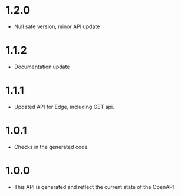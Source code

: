 1.2.0
=====
* Null safe version, minor API update

1.1.2
=====
* Documentation update

1.1.1
=====
* Updated API for Edge, including GET api.

1.0.1
=====
* Checks in the generated code

1.0.0
=====
* This API is generated and reflect the current state of the OpenAPI.
